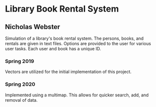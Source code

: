 # Library Book Rental System

## Nicholas Webster

Simulation of a library's book rental system. The persons, books, and rentals are given in text files. Options are provided to the user for various user tasks. Each user and book has a unique ID.

### Spring 2019
Vectors are utilized for the initial implementation of this project.

### Spring 2020
Implemented using a multimap. This allows for quicker search, add, and removal of data.
